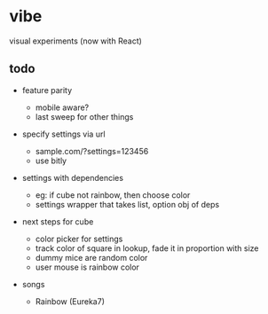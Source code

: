 # vibe
visual experiments (now with React)

## todo
- feature parity
  - mobile aware?
  - last sweep for other things

- specify settings via url
  - sample.com/?settings=123456
  - use bitly

- settings with dependencies
  - eg: if cube not rainbow, then choose color
  - settings wrapper that takes list, option obj of deps

- next steps for cube
  - color picker for settings
  - track color of square in lookup, fade it in proportion with size
  - dummy mice are random color
  - user mouse is rainbow color

- songs
  - Rainbow (Eureka7)
